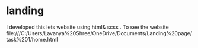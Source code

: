 # landing
I developed this lets website using html&amp; scss . To see the website file:///C:/Users/Lavanya%20Shree/OneDrive/Documents/Landing%20page/task%201/home.html
